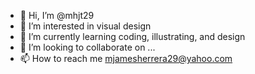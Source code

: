 - 👋 Hi, I’m @mhjt29
- 👀 I’m interested in visual design
- 🌱 I’m currently learning coding, illustrating, and design
- 💞️ I’m looking to collaborate on ...
- 📫 How to reach me mjamesherrera29@yahoo.com

<!---
mhjt29/mhjt29 is a ✨ special ✨ repository because its `README.md` (this file) appears on your GitHub profile.
You can click the Preview link to take a look at your changes.
--->
